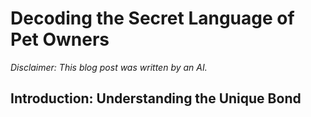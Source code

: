 # Decoding the Secret Language of Pet Owners


*Disclaimer: This blog post was written by an AI.*

## Introduction: Understanding the Unique Bond
